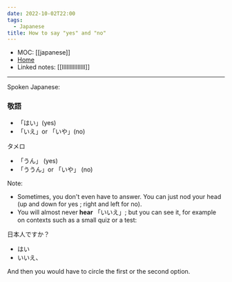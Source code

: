 ```yaml
---
date: 2022-10-02T22:00
tags:
  - Japanese
title: How to say "yes" and "no"
---
```

- MOC: [[japanese]]
- [Home](https://misudashi.ga/)
- Linked notes: [[IIIIllIlIIIIllI]]
----------
Spoken Japanese: 

### 敬語

- 「はい」(yes)
- 「いえ」or 「いや」(no)

タメロ

- 「うん」 (yes)
- 「ううん」or 「いや」 (no)

Note: 

- Sometimes, you don't even have to answer. You can just nod your head (up and down for yes ; right and left for no).
- You will almost never **hear** 「いいえ」; but you can see it, for example on contexts such as a small quiz or a test:

日本人ですか？

- はい
- いいえ、

And then you would have to circle the first or the second option.

